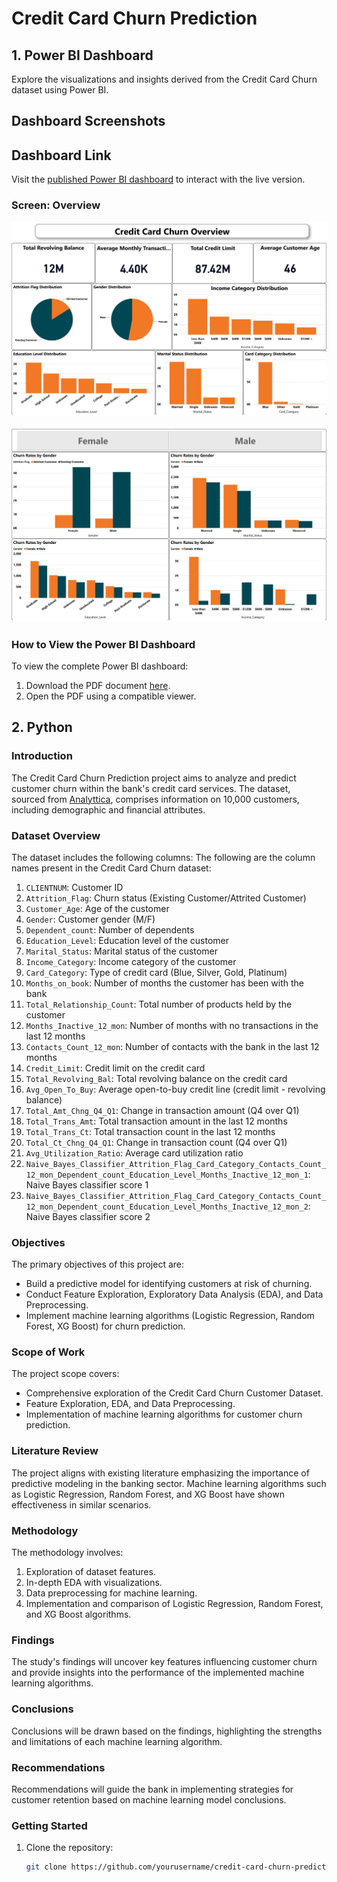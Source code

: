 # Credit Card Churn Prediction

## 1. Power BI Dashboard

Explore the visualizations and insights derived from the Credit Card Churn dataset using Power BI.

## Dashboard Screenshots

## Dashboard Link

Visit the [published Power BI dashboard](https://app.powerbi.com/links/q40DMSCHhS?ctid=cc9971dc-be22-40f0-9825-3f01fb8995d2&pbi_source=linkShare) to interact with the live version.

### Screen: Overview

![Overview](images/final_bi_last_page-0001.jpg)

![Overview](images/final_bi_last_page-0002.jpg)

### How to View the Power BI Dashboard

To view the complete Power BI dashboard:

1. Download the PDF document [here](images/final_bi_last.pdf).
2. Open the PDF using a compatible viewer.

## 2. Python

### Introduction

The Credit Card Churn Prediction project aims to analyze and predict customer churn within the bank's credit card services. The dataset, sourced from [Analyttica](https://leaps.analyttica.com/home), comprises information on 10,000 customers, including demographic and financial attributes.

### Dataset Overview

The dataset includes the following columns:
The following are the column names present in the Credit Card Churn dataset:

1. `CLIENTNUM`: Customer ID
2. `Attrition_Flag`: Churn status (Existing Customer/Attrited Customer)
3. `Customer_Age`: Age of the customer
4. `Gender`: Customer gender (M/F)
5. `Dependent_count`: Number of dependents
6. `Education_Level`: Education level of the customer
7. `Marital_Status`: Marital status of the customer
8. `Income_Category`: Income category of the customer
9. `Card_Category`: Type of credit card (Blue, Silver, Gold, Platinum)
10. `Months_on_book`: Number of months the customer has been with the bank
11. `Total_Relationship_Count`: Total number of products held by the customer
12. `Months_Inactive_12_mon`: Number of months with no transactions in the last 12 months
13. `Contacts_Count_12_mon`: Number of contacts with the bank in the last 12 months
14. `Credit_Limit`: Credit limit on the credit card
15. `Total_Revolving_Bal`: Total revolving balance on the credit card
16. `Avg_Open_To_Buy`: Average open-to-buy credit line (credit limit - revolving balance)
17. `Total_Amt_Chng_Q4_Q1`: Change in transaction amount (Q4 over Q1)
18. `Total_Trans_Amt`: Total transaction amount in the last 12 months
19. `Total_Trans_Ct`: Total transaction count in the last 12 months
20. `Total_Ct_Chng_Q4_Q1`: Change in transaction count (Q4 over Q1)
21. `Avg_Utilization_Ratio`: Average card utilization ratio
22. `Naive_Bayes_Classifier_Attrition_Flag_Card_Category_Contacts_Count_12_mon_Dependent_count_Education_Level_Months_Inactive_12_mon_1`: Naive Bayes classifier score 1
23. `Naive_Bayes_Classifier_Attrition_Flag_Card_Category_Contacts_Count_12_mon_Dependent_count_Education_Level_Months_Inactive_12_mon_2`: Naive Bayes classifier score 2

### Objectives

The primary objectives of this project are:

- Build a predictive model for identifying customers at risk of churning.
- Conduct Feature Exploration, Exploratory Data Analysis (EDA), and Data Preprocessing.
- Implement machine learning algorithms (Logistic Regression, Random Forest, XG Boost) for churn prediction.

### Scope of Work

The project scope covers:

- Comprehensive exploration of the Credit Card Churn Customer Dataset.
- Feature Exploration, EDA, and Data Preprocessing.
- Implementation of machine learning algorithms for customer churn prediction.

### Literature Review

The project aligns with existing literature emphasizing the importance of predictive modeling in the banking sector. Machine learning algorithms such as Logistic Regression, Random Forest, and XG Boost have shown effectiveness in similar scenarios.

### Methodology

The methodology involves:

1. Exploration of dataset features.
2. In-depth EDA with visualizations.
3. Data preprocessing for machine learning.
4. Implementation and comparison of Logistic Regression, Random Forest, and XG Boost algorithms.

### Findings

The study's findings will uncover key features influencing customer churn and provide insights into the performance of the implemented machine learning algorithms.

### Conclusions

Conclusions will be drawn based on the findings, highlighting the strengths and limitations of each machine learning algorithm.

### Recommendations

Recommendations will guide the bank in implementing strategies for customer retention based on machine learning model conclusions.

### Getting Started

1. Clone the repository:

   ```bash
   git clone https://github.com/yourusername/credit-card-churn-prediction.git
   ```
